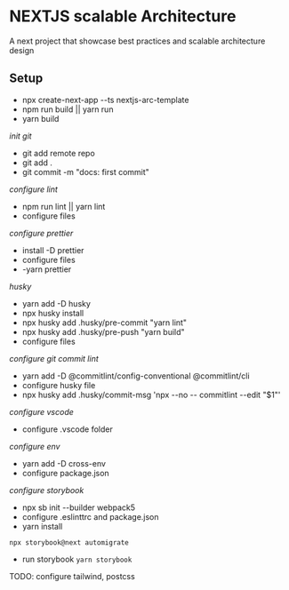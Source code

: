 # NEXTJS scalable Architecture

A next project that showcase best practices and scalable architecture design

## Setup

- npx create-next-app --ts nextjs-arc-template
- npm run build || yarn run
- yarn build

_init git_

- git add remote repo
- git add .
- git commit -m "docs: first commit"

_configure lint_

- npm run lint || yarn lint
- configure files

_configure prettier_

- install -D prettier
- configure files
- -yarn prettier

_husky_

- yarn add -D husky
- npx husky install
- npx husky add .husky/pre-commit "yarn lint"
- npx husky add .husky/pre-push "yarn build"
- configure files

_configure git commit lint_

- yarn add -D @commitlint/config-conventional @commitlint/cli
- configure husky file
- npx husky add .husky/commit-msg 'npx --no -- commitlint --edit "$1"'

_configure vscode_

- configure .vscode folder

_configure env_

- yarn add -D cross-env
- configure package.json

_configure storybook_

- npx sb init --builder webpack5
- configure .eslinttrc and package.json
- yarn install

`npx storybook@next automigrate`

- run storybook `yarn storybook`

TODO: configure tailwind, postcss
